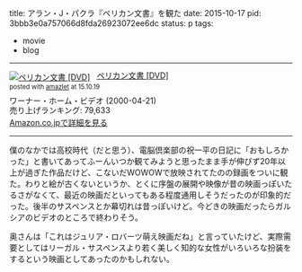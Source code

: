 title: アラン・J・パクラ『ペリカン文書』を観た
date: 2015-10-17
pid: 3bbb3e0a757066d8fda26923072ee6dc
status: p
tags:
- movie
- blog
---

<div class="amazlet-box" style="margin-bottom:0px;"><div class="amazlet-image" style="float:left;margin:0px 12px 1px 0px;"><a href="http://www.amazon.co.jp/exec/obidos/ASIN/B00005HC6U/dotimpact-22/ref=nosim/" name="amazletlink" target="_blank"><img src="http://ecx.images-amazon.com/images/I/51sG6SS1DML._SL160_.jpg" alt="ペリカン文書 [DVD]" style="border: none;" /></a></div><div class="amazlet-info" style="line-height:120%; margin-bottom: 10px"><div class="amazlet-name" style="margin-bottom:10px;line-height:120%"><a href="http://www.amazon.co.jp/exec/obidos/ASIN/B00005HC6U/dotimpact-22/ref=nosim/" name="amazletlink" target="_blank">ペリカン文書 [DVD]</a><div class="amazlet-powered-date" style="font-size:80%;margin-top:5px;line-height:120%">posted with <a href="http://www.amazlet.com/" title="amazlet" target="_blank">amazlet</a> at 15.10.19</div></div><div class="amazlet-detail">ワーナー・ホーム・ビデオ (2000-04-21)<br />売り上げランキング: 79,633<br /></div><div class="amazlet-sub-info" style="float: left;"><div class="amazlet-link" style="margin-top: 5px"><a href="http://www.amazon.co.jp/exec/obidos/ASIN/B00005HC6U/dotimpact-22/ref=nosim/" name="amazletlink" target="_blank">Amazon.co.jpで詳細を見る</a></div></div></div><div class="amazlet-footer" style="clear: left"></div></div>

---- 

僕のなかでは高校時代（だと思う）、電脳倶楽部の祝一平の日記に「おもしろかった」と書いてあってふーんいつか観てみようと思ったまま手が伸びず20年以上が過ぎた作品だけど、こないだWOWOWで放映されてたのの録画をついに観た。わりと絵が古くないというか、とくに序盤の展開や映像が昔の映画っぽいたるさがなくて、最近の映画だといってもある程度通用しそうだったのが印象的だった。後半のサスペンスとか幕切れは昔っぽいけど。今どきの映画だったらガルシアのビデオのところで終わりそう。

奥さんは「これはジュリア・ロバーツ萌え映画だね」と言っていたけど、実際需要としてはリーガル・サスペンスより若く美しく知的な女性がいろいろな扮装をするという映画としてあったのかもしれない。